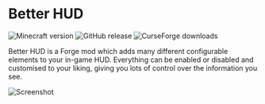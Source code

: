 # Better HUD

![Minecraft version](https://img.shields.io/badge/minecraft-1.12.2-69C12E.svg) ![GitHub release](https://img.shields.io/github/release/mccreery/better-hud.svg) ![CurseForge downloads](http://cf.way2muchnoise.eu/full_better-hud_downloads.svg)

Better HUD is a Forge mod which adds many different configurable elements to your in-game HUD. Everything can be enabled or disabled and customised to your liking, giving you lots of control over the information you see.

![Screenshot](http://i.imgur.com/xqyNOhj.png)
